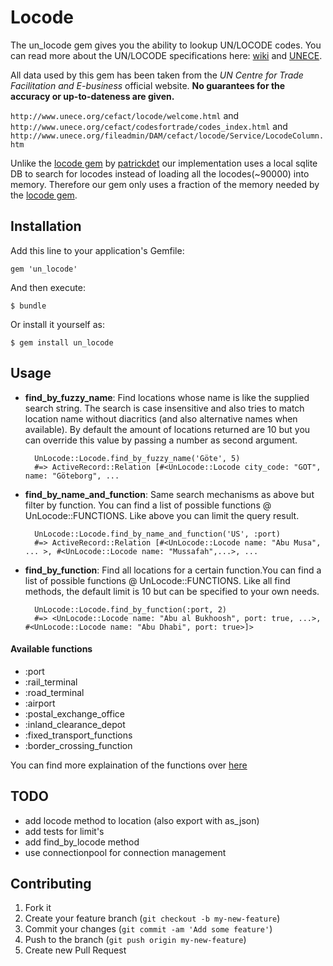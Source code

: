 # Locode

The un_locode gem gives you the ability to lookup UN/LOCODE codes. You can read more about the UN/LOCODE specifications here: [wiki](http://en.wikipedia.org/wiki/UN/LOCODE) and [UNECE](http://www.unece.org/fileadmin/DAM/cefact/locode/Service/LocodeColumn.htm).

All data used by this gem has been taken from the *UN Centre for Trade Facilitation and E-business* official website. **No guarantees for the accuracy or up-to-dateness are given.**

`http://www.unece.org/cefact/locode/welcome.html` and `http://www.unece.org/cefact/codesfortrade/codes_index.html` and `http://www.unece.org/fileadmin/DAM/cefact/locode/Service/LocodeColumn.htm`

Unlike the [locode gem](https://github.com/patrickdet/locode) by [patrickdet](https://github.com/patrickdet) our implementation uses a local sqlite DB to search for locodes instead of loading all the locodes(~90000) into memory. Therefore our gem only uses a fraction of the memory needed by the [locode gem](https://github.com/patrickdet/locode).  

## Installation

Add this line to your application's Gemfile:

    gem 'un_locode'

And then execute:

    $ bundle

Or install it yourself as:

    $ gem install un_locode

## Usage

- **find_by_fuzzy_name**: Find locations whose name is like the supplied search string. The search is case insensitive and also tries to match
location name without diacritics (and also alternative names when available). By default the amount of locations
returned are 10 but you can override this value by passing a number as second argument.

        UnLocode::Locode.find_by_fuzzy_name('Göte', 5)
        #=> ActiveRecord::Relation [#<UnLocode::Locode city_code: "GOT", name: "Göteborg", ...

- **find_by_name_and_function**: Same search mechanisms as above but filter by function. You can find a list of possible functions @ UnLocode::FUNCTIONS.
Like above you can limit the query result.

        UnLocode::Locode.find_by_name_and_function('US', :port)
        #=> ActiveRecord::Relation [#<UnLocode::Locode name: "Abu Musa", ... >, #<UnLocode::Locode name: "Mussafah",...>, ...
    
- **find_by_function**: Find all locations for a certain function.You can find a list of possible functions @ UnLocode::FUNCTIONS. Like all find methods, the default limit is 10 but can be specified to your own needs.

        UnLocode::Locode.find_by_function(:port, 2)
        #=> <UnLocode::Locode name: "Abu al Bukhoosh", port: true, ...>, #<UnLocode::Locode name: "Abu Dhabi", port: true>]>

#### Available functions
 - :port
 - :rail_terminal
 - :road_terminal
 - :airport
 - :postal_exchange_office
 - :inland_clearance_depot
 - :fixed_transport_functions
 - :border_crossing_function
 
 You can find more explaination of the functions over [here](http://www.unece.org/fileadmin/DAM/cefact/locode/Service/LocodeColumn.htm)
 
## TODO
- add locode method to location (also export with as_json)
- add tests for limit's
- add find_by_locode method
- use connectionpool for connection management

## Contributing

1. Fork it
2. Create your feature branch (`git checkout -b my-new-feature`)
3. Commit your changes (`git commit -am 'Add some feature'`)
4. Push to the branch (`git push origin my-new-feature`)
5. Create new Pull Request